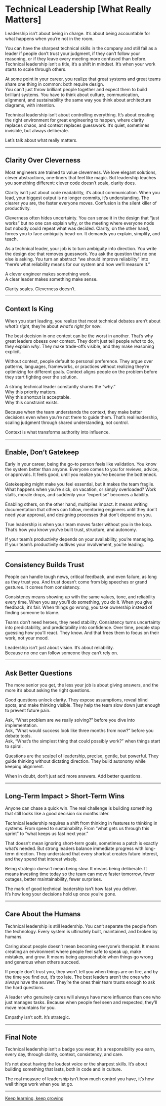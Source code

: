# Technical Leadership [What Really Matters]

Leadership isn’t about being in charge. It’s about being accountable for what happens when you’re not in the room.  

You can have the sharpest technical skills in the company and still fail as a leader if people don’t trust your judgment, if they can’t follow your reasoning, or if they leave every meeting more confused than before. Technical leadership isn’t a title, it’s a shift in mindset. It’s when your work starts to scale through others.  

At some point in your career, you realize that great systems and great teams share one thing in common: both require design.  
You can’t just throw brilliant people together and expect them to build brilliant systems. You have to think about culture, communication, alignment, and sustainability the same way you think about architecture diagrams, with intention.  

Technical leadership isn’t about controlling everything. It’s about creating the right environment for great engineering to happen, where clarity replaces chaos, and context replaces guesswork. It’s quiet, sometimes invisible, but always deliberate.  

Let’s talk about what really matters.  

---

## **Clarity Over Cleverness**  

Most engineers are trained to value cleverness. We love elegant solutions, clever abstractions, one-liners that feel like magic. But leadership teaches you something different: clever code doesn’t scale, clarity does.  

Clarity isn’t just about code readability, it’s about communication. When you lead, your biggest output is no longer commits, it’s understanding. The clearer you are, the faster everyone moves. Confusion is the silent killer of productivity.  

Cleverness often hides uncertainty. You can sense it in the design that “just works” but no one can explain why, or the meeting where everyone nods but nobody could repeat what was decided. Clarity, on the other hand, forces you to face ambiguity head-on. It demands you explain, simplify, and teach.  

As a technical leader, your job is to turn ambiguity into direction. You write the design doc that removes guesswork. You ask the question that no one else is asking. You turn an abstract “we should improve reliability” into “here’s what reliability means for our system and how we’ll measure it.”  

A clever engineer makes something work.  
A clear leader makes something make sense.  

Clarity scales. Cleverness doesn’t.  

---

## **Context Is King**  

When you start leading, you realize that most technical debates aren’t about *what’s right*, they’re about *what’s right for now*.  

The best decision in one context can be the worst in another. That’s why great leaders obsess over context. They don’t just tell people *what* to do, they explain *why*. They make trade-offs visible, and they make reasoning explicit.  

Without context, people default to personal preference. They argue over patterns, languages, frameworks, or practices without realizing they’re optimizing for different goals. Context aligns people on the problem before they start fighting over the solution.  

A strong technical leader constantly shares the “why.”  
Why this priority matters.  
Why this shortcut is acceptable.  
Why this constraint exists.  

Because when the team understands the context, they make better decisions even when you’re not there to guide them. That’s real leadership, scaling judgment through shared understanding, not control.  

Context is what transforms authority into influence.  

---

## **Enable, Don’t Gatekeep**  

Early in your career, being the go-to person feels like validation. You know the system better than anyone. Everyone comes to you for reviews, advice, or approvals. It feels good, until you realize you’ve become the bottleneck.  

Gatekeeping might make you feel essential, but it makes the team fragile. What happens when you’re sick, on vacation, or simply overloaded? Work stalls, morale drops, and suddenly your “expertise” becomes a liability.  

Enabling others, on the other hand, multiplies impact. It means writing documentation that others can follow, mentoring engineers until they don’t need your approval, and designing processes that don’t depend on you.  

True leadership is when your team moves faster without you in the loop. That’s how you know you’ve built trust, structure, and autonomy.  

If your team’s productivity depends on your availability, you’re managing.  
If your team’s productivity outlives your involvement, you’re leading.  

---

## **Consistency Builds Trust**  

People can handle tough news, critical feedback, and even failure, as long as they trust you. And trust doesn’t come from big speeches or grand gestures. It comes from consistency.  

Consistency means showing up with the same values, tone, and reliability every time. When you say you’ll do something, you do it. When you give feedback, it’s fair. When things go wrong, you take ownership instead of finding someone to blame.  

Teams don’t need heroes, they need stability. Consistency turns uncertainty into predictability, and predictability into confidence. Over time, people stop guessing how you’ll react. They know. And that frees them to focus on their work, not your mood.  

Leadership isn’t just about vision. It’s about reliability.  
Because no one can follow someone they can’t rely on.  

---

## **Ask Better Questions**  

The more senior you get, the less your job is about giving answers, and the more it’s about asking the right questions.  

Good questions unlock clarity. They expose assumptions, reveal blind spots, and make thinking visible. They help the team slow down just enough to prevent future pain.  

Ask, “What problem are we really solving?” before you dive into implementation.  
Ask, “What would success look like three months from now?” before you debate tools.  
Ask, “What’s the simplest thing that could possibly work?” when things start to spiral.  

Questions are the scalpel of leadership, precise, gentle, but powerful. They guide thinking without dictating direction. They build autonomy while keeping alignment.  

When in doubt, don’t just add more answers. Add better questions.  

---

## **Long-Term Impact > Short-Term Wins**  

Anyone can chase a quick win. The real challenge is building something that still looks like a good decision six months later.  

Technical leadership requires a shift from thinking in features to thinking in systems. From speed to sustainability. From “what gets us through this sprint” to “what keeps us fast next year.”  

That doesn’t mean ignoring short-term goals, sometimes a patch is exactly what’s needed. But strong leaders balance immediate progress with long-term direction. They understand that every shortcut creates future interest, and they spend that interest wisely.  

Being strategic doesn’t mean being slow. It means being deliberate. It means investing time today so the team can move faster tomorrow, fewer outages, better maintainability, fewer surprises.  

The mark of good technical leadership isn’t how fast you deliver.  
It’s how long your decisions hold up once you’re gone.  

---

## **Care About the Humans**  

Technical leadership is still leadership. You can’t separate the people from the technology. Every system is ultimately built, maintained, and broken by humans.  

Caring about people doesn’t mean becoming everyone’s therapist. It means creating an environment where people feel safe to speak up, make mistakes, and grow. It means being approachable when things go wrong and generous when others succeed.  

If people don’t trust you, they won’t tell you when things are on fire, and by the time you find out, it’s too late. The best leaders aren’t the ones who always have the answer. They’re the ones their team trusts enough to ask the hard questions.  

A leader who genuinely cares will always have more influence than one who just manages tasks. Because when people feel seen and respected, they’ll move mountains for you.  

Empathy isn’t soft. It’s strategic.  

---

## **Final Note**  

Technical leadership isn’t a badge you wear, it’s a responsibility you earn, every day, through clarity, context, consistency, and care.  

It’s not about having the loudest voice or the sharpest skills. It’s about building something that lasts, both in code and in culture.  

The real measure of leadership isn’t how much control you have, it’s how well things work when you let go.  


 

---

[Keep learning, keep growing](https://www.bytestoskills.co/)
